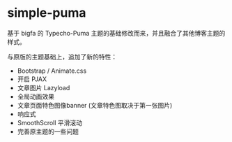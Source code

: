 # simple-puma

基于 bigfa 的 Typecho-Puma 主题的基础修改而来，并且融合了其他博客主题的样式。

与原版的主题基础上，追加了新的特性：

- Bootstrap / Animate.css
- 开启 PJAX
- 文章图片 Lazyload
- 全局动画效果
- 文章页面特色图像banner (文章特色图取决于第一张图片)
- 响应式
- SmoothScroll 平滑滚动
- 完善原主题的一些问题

